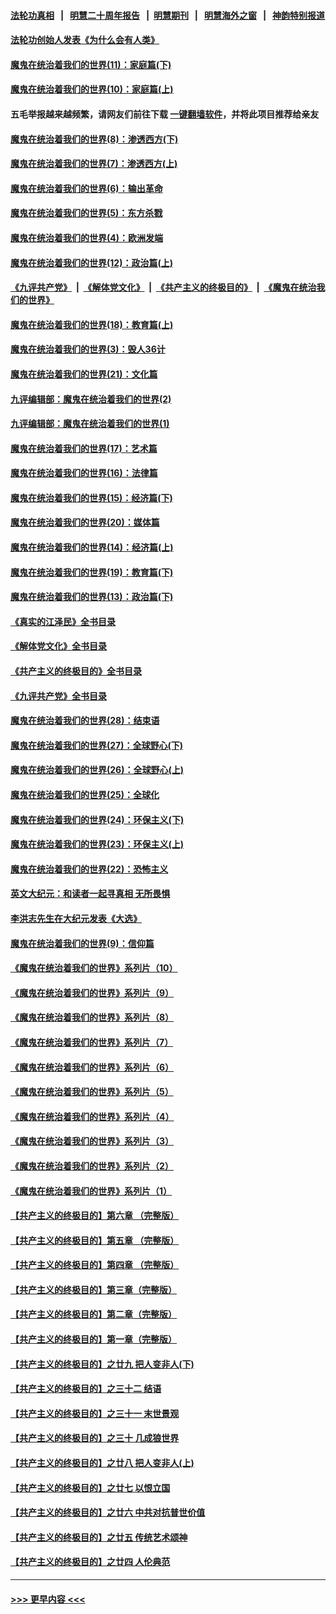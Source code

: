 #### [法轮功真相](https://github.com/gfw-breaker/truth/blob/master/README.md?t=0) &nbsp;&nbsp;|&nbsp;&nbsp; [明慧二十周年报告](https://github.com/gfw-breaker/mh-reports/blob/master/README.md?t=0) &nbsp;&nbsp;|&nbsp;&nbsp;[明慧期刊](https://github.com/gfw-breaker/mh-qikan) &nbsp;&nbsp;|&nbsp;&nbsp; [明慧海外之窗](https://github.com/gfw-breaker/mh-news/blob/master/README.md?t=0) &nbsp;&nbsp;|&nbsp;&nbsp; [神韵特别报道](https://github.com/gfw-breaker/mh-news/blob/master/shenyun.md?t=0)
#### [法轮功创始人发表《为什么会有人类》](../pages/nsc422/n13912117.md?t=02060643) 
#### [魔鬼在统治着我们的世界(11)：家庭篇(下)](../pages/nsc422/n10440961.md?t=02060643) 
#### [魔鬼在统治着我们的世界(10)：家庭篇(上)](../pages/nsc422/n10435448.md?t=02060643) 
#### 五毛举报越来越频繁，请网友们前往下载 [一键翻墙软件](https://github.com/gfw-breaker/ssr-accounts)，并将此项目推荐给亲友
#### [魔鬼在统治着我们的世界(8)：渗透西方(下)](../pages/nsc422/n10429603.md?t=02060643) 
#### [魔鬼在统治着我们的世界(7)：渗透西方(上)](../pages/nsc422/n10426013.md?t=02060643) 
#### [魔鬼在统治着我们的世界(6)：输出革命](../pages/nsc422/n10421536.md?t=02060643) 
#### [魔鬼在统治着我们的世界(5)：东方杀戮](../pages/nsc422/n10417707.md?t=02060643) 
#### [魔鬼在统治着我们的世界(4)：欧洲发端](../pages/nsc422/n10414890.md?t=02060643) 
#### [魔鬼在统治着我们的世界(12)：政治篇(上)](../pages/nsc422/n10444576.md?t=02060643) 
#### [《九评共产党》](https://github.com/begood0513/9ping.md/blob/master/README.md) &nbsp;|&nbsp; [《解体党文化》](../../../../jtdwh.md/blob/master/README.md)  &nbsp;|&nbsp; [《共产主义的终极目的》](../../../../gczydzjmd.md/blob/master/README.md) &nbsp;|&nbsp; [《魔鬼在统治我们的世界》](../../../../mgztzwmdsj.md/blob/master/README.md) 
#### [魔鬼在统治着我们的世界(18)：教育篇(上)](../pages/nsc422/n10526970.md?t=02060643) 
#### [魔鬼在统治着我们的世界(3)：毁人36计](../pages/nsc422/n10411583.md?t=02060643) 
#### [魔鬼在统治着我们的世界(21)：文化篇](../pages/nsc422/n10597706.md?t=02060643) 
#### [九评编辑部：魔鬼在统治着我们的世界(2)](../pages/nsc422/n10410036.md?t=02060643) 
#### [九评编辑部：魔鬼在统治着我们的世界(1)](../pages/nsc422/n10406825.md?t=02060643) 
#### [魔鬼在统治着我们的世界(17)：艺术篇](../pages/nsc422/n10499093.md?t=02060643) 
#### [魔鬼在统治着我们的世界(16)：法律篇](../pages/nsc422/n10485969.md?t=02060643) 
#### [魔鬼在统治着我们的世界(15)：经济篇(下)](../pages/nsc422/n10469975.md?t=02060643) 
#### [魔鬼在统治着我们的世界(20)：媒体篇](../pages/nsc422/n10586579.md?t=02060643) 
#### [魔鬼在统治着我们的世界(14)：经济篇(上)](../pages/nsc422/n10457370.md?t=02060643) 
#### [魔鬼在统治着我们的世界(19)：教育篇(下)](../pages/nsc422/n10564808.md?t=02060643) 
#### [魔鬼在统治着我们的世界(13)：政治篇(下)](../pages/nsc422/n10448270.md?t=02060643) 
#### [《真实的江泽民》全书目录](../pages/nsc422/n13721399.md?t=02060643) 
#### [《解体党文化》全书目录](../pages/nsc422/n13721157.md?t=02060643) 
#### [《共产主义的终极目的》全书目录](../pages/nsc422/n13721048.md?t=02060643) 
#### [《九评共产党》全书目录](../pages/nsc422/n13708085.md?t=02060643) 
#### [魔鬼在统治着我们的世界(28)：结束语](../pages/nsc422/n10936246.md?t=02060643) 
#### [魔鬼在统治着我们的世界(27)：全球野心(下)](../pages/nsc422/n10928319.md?t=02060643) 
#### [魔鬼在统治着我们的世界(26)：全球野心(上)](../pages/nsc422/n10900318.md?t=02060643) 
#### [魔鬼在统治着我们的世界(25)：全球化](../pages/nsc422/n10788205.md?t=02060643) 
#### [魔鬼在统治着我们的世界(24)：环保主义(下)](../pages/nsc422/n10695307.md?t=02060643) 
#### [魔鬼在统治着我们的世界(23)：环保主义(上)](../pages/nsc422/n10688613.md?t=02060643) 
#### [魔鬼在统治着我们的世界(22)：恐怖主义](../pages/nsc422/n10614727.md?t=02060643) 
#### [英文大纪元：和读者一起寻真相 无所畏惧](../pages/nsc422/n12542027.md?t=02060643) 
#### [李洪志先生在大纪元发表《大选》](../pages/nsc422/n12534746.md?t=02060643) 
#### [魔鬼在统治着我们的世界(9)：信仰篇](../pages/nsc422/n10432159.md?t=02060643) 
#### [《魔鬼在统治着我们的世界》系列片（10）](../pages/nsc422/n12292670.md?t=02060643) 
#### [《魔鬼在统治着我们的世界》系列片（9）](../pages/nsc422/n12290859.md?t=02060643) 
#### [《魔鬼在统治着我们的世界》系列片（8）](../pages/nsc422/n12287445.md?t=02060643) 
#### [《魔鬼在统治着我们的世界》系列片（7）](../pages/nsc422/n12283425.md?t=02060643) 
#### [《魔鬼在统治着我们的世界》系列片（6）](../pages/nsc422/n12282314.md?t=02060643) 
#### [《魔鬼在统治着我们的世界》系列片（5）](../pages/nsc422/n12281419.md?t=02060643) 
#### [《魔鬼在统治着我们的世界》系列片（4）](../pages/nsc422/n12274024.md?t=02060643) 
#### [《魔鬼在统治着我们的世界》系列片（3）](../pages/nsc422/n12271322.md?t=02060643) 
#### [《魔鬼在统治着我们的世界》系列片（2）](../pages/nsc422/n12269049.md?t=02060643) 
#### [《魔鬼在统治着我们的世界》系列片（1）](../pages/nsc422/n12267575.md?t=02060643) 
#### [【共产主义的终极目的】第六章 （完整版）](../pages/nsc422/n11428913.md?t=02060643) 
#### [【共产主义的终极目的】第五章 （完整版）](../pages/nsc422/n11428912.md?t=02060643) 
#### [【共产主义的终极目的】第四章 （完整版）](../pages/nsc422/n11428907.md?t=02060643) 
#### [【共产主义的终极目的】第三章（完整版）](../pages/nsc422/n11428848.md?t=02060643) 
#### [【共产主义的终极目的】第二章（完整版）](../pages/nsc422/n11428831.md?t=02060643) 
#### [【共产主义的终极目的】第一章（完整版）](../pages/nsc422/n11417651.md?t=02060643) 
#### [【共产主义的终极目的】之廿九 把人变非人(下)](../pages/nsc422/n11344140.md?t=02060643) 
#### [【共产主义的终极目的】之三十二 结语](../pages/nsc422/n11360535.md?t=02060643) 
#### [【共产主义的终极目的】之三十一 末世景观](../pages/nsc422/n11351129.md?t=02060643) 
#### [【共产主义的终极目的】之三十 几成狼世界](../pages/nsc422/n11348280.md?t=02060643) 
#### [【共产主义的终极目的】之廿八 把人变非人(上)](../pages/nsc422/n11340492.md?t=02060643) 
#### [【共产主义的终极目的】之廿七 以恨立国](../pages/nsc422/n11336944.md?t=02060643) 
#### [【共产主义的终极目的】之廿六 中共对抗普世价值](../pages/nsc422/n11324785.md?t=02060643) 
#### [【共产主义的终极目的】之廿五 传统艺术颂神](../pages/nsc422/n11296396.md?t=02060643) 
#### [【共产主义的终极目的】之廿四 人伦典范](../pages/nsc422/n11296397.md?t=02060643) 

----
#### [ >>> 更早内容 <<< ](../indexes/nsc422-earlier.md)
